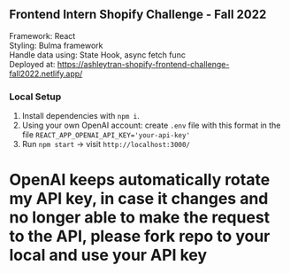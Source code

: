 ## Frontend Intern Shopify Challenge - Fall 2022
Framework: React <br>
Styling: Bulma framework <br>
Handle data using: State Hook, async fetch func <br>
Deployed at: https://ashleytran-shopify-frontend-challenge-fall2022.netlify.app/

### Local Setup
1. Install dependencies with `npm i`.
2. Using your own OpenAI account: create `.env` file with this format in the file `REACT_APP_OPENAI_API_KEY='your-api-key'`
3. Run `npm start` -> visit `http://localhost:3000/`

# OpenAI keeps automatically rotate my API key, in case it changes and no longer able to make the request to the API, please fork repo to your local and use your API key